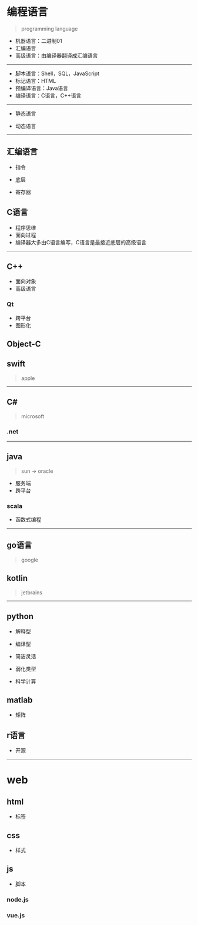 
# 编程语言
> programming language

- 机器语言：二进制01
- 汇编语言
- 高级语言：由编译器翻译成汇编语言

---
- 脚本语言：Shell，SQL，JavaScript
- 标记语言：HTML
- 预编译语言：Java语言
- 编译语言：C语言，C++语言


---
- 静态语言

- 动态语言
---
## 汇编语言

- 指令
- 底层

- 寄存器

## C语言
- 程序思维
- 面向过程
- 编译器大多由C语言编写，C语言是最接近底层的高级语言
---
## C++
- 面向对象
- 高级语言


### Qt
- 跨平台
- 图形化

## Object-C

## swift
> apple
---
## C#
> microsoft
### .net

---
## java
> sun -> oracle
- 服务端
- 跨平台

### scala
- 函数式编程

---
## go语言
> google

## kotlin
> jetbrains






---
## python
- 解释型
- 编译型

- 简洁灵活

- 弱化类型


- 科学计算


## matlab
- 矩阵

## r语言
- 开源


---
# web
## html
- 标签

## css
- 样式

## js
- 脚本

### node.js

### vue.js